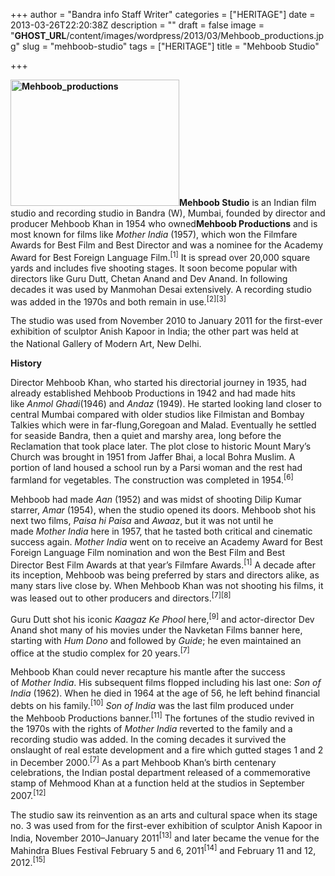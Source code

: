 +++
author = "Bandra info Staff Writer"
categories = ["HERITAGE"]
date = 2013-03-26T22:20:38Z
description = ""
draft = false
image = "__GHOST_URL__/content/images/wordpress/2013/03/Mehboob_productions.jpg"
slug = "mehboob-studio"
tags = ["HERITAGE"]
title = "Mehboob Studio"

+++


<p><b><a href="https://i1.wp.com/bandra.info/wp-content/uploads/2013/03/Mehboob_productions.jpg?ssl=1"><img loading="lazy" class="alignright  wp-image-114" alt="Mehboob_productions" src="https://i1.wp.com/bandra.info/wp-content/uploads/2013/03/Mehboob_productions.jpg?resize=270%2C202&#038;ssl=1" width="270" height="202" srcset="https://i1.wp.com/bandra.info/wp-content/uploads/2013/03/Mehboob_productions.jpg?w=450&amp;ssl=1 450w, https://i1.wp.com/bandra.info/wp-content/uploads/2013/03/Mehboob_productions.jpg?resize=300%2C224&amp;ssl=1 300w" sizes="(max-width: 270px) 100vw, 270px" data-recalc-dims="1" /></a>Mehboob Studio</b> is an Indian film studio and recording studio in Bandra (W), Mumbai, founded by director and producer Mehboob Khan in 1954 who owned<b>Mehboob Productions</b> and is most known for films like <i>Mother India</i> (1957), which won the Filmfare Awards for Best Film and Best Director and was a nominee for the Academy Award for Best Foreign Language Film.<sup id="cite_ref-im_1-0">[1]</sup> It is spread over 20,000 square yards and includes five shooting stages. It soon become popular with directors like Guru Dutt, Chetan Anand and Dev Anand. In following decades it was used by Manmohan Desai extensively. A recording studio was added in the 1970s and both remain in use.<sup id="cite_ref-pn_2-0">[2]</sup><sup id="cite_ref-dn_3-0">[3]</sup></p>
<p>The studio was used from November 2010 to January 2011 for the first-ever exhibition of sculptor Anish Kapoor in India; the other part was held at the National Gallery of Modern Art, New Delhi.<sup id="cite_ref-bc_4-0"><br />
</sup></p>
<p><strong>History</strong></p>
<p>Director Mehboob Khan, who started his directorial journey in 1935, had already established Mehboob Productions in 1942 and had made hits like <i>Anmol Ghadi</i>(1946) and <i>Andaz</i> (1949). He started looking land closer to central Mumbai compared with older studios like Filmistan and Bombay Talkies which were in far-flung,Goregoan and Malad. Eventually he settled for seaside Bandra, then a quiet and marshy area, long before the Reclamation that took place later. The plot close to historic Mount Mary&#8217;s Church was brought in 1951 from Jaffer Bhai, a local Bohra Muslim. A portion of land housed a school run by a Parsi woman and the rest had farmland for vegetables. The construction was completed in 1954.<sup id="cite_ref-6">[6]</sup></p>
<p>Mehboob had made <i>Aan</i> (1952) and was midst of shooting Dilip Kumar starrer, <i>Amar</i> (1954), when the studio opened its doors. Mehboob shot his next two films, <i>Paisa hi Paisa</i> and <i>Awaaz</i>, but it was not until he made <i>Mother India</i> here in 1957, that he tasted both critical and cinematic success again. <i>Mother India</i> went on to receive an Academy Award for Best Foreign Language Film nomination and won the Best Film and Best Director Best Film Awards at that year&#8217;s Filmfare Awards.<sup id="cite_ref-im_1-1">[1]</sup> A decade after its inception, Mehboob was being preferred by stars and directors alike, as many stars live close by. When Mehboob Khan was not shooting his films, it was leased out to other producers and directors.<sup id="cite_ref-ex_7-0">[7]</sup><sup id="cite_ref-8">[8]</sup></p>
<p>Guru Dutt shot his iconic <i>Kaagaz Ke Phool</i> here,<sup id="cite_ref-9">[9]</sup> and actor-director Dev Anand shot many of his movies under the Navketan Films banner here, starting with <i>Hum Dono</i> and followed by <i>Guide</i>; he even maintained an office at the studio complex for 20 years.<sup id="cite_ref-ex_7-1">[7]</sup></p>
<p>Mehboob Khan could never recapture his mantle after the success of <i>Mother India</i>. His subsequent films flopped including his last one: <i>Son of India</i> (1962). When he died in 1964 at the age of 56, he left behind financial debts on his family.<sup id="cite_ref-10">[10]</sup> <i>Son of India</i> was the last film produced under the Mehboob Productions banner.<sup id="cite_ref-11">[11]</sup> The fortunes of the studio revived in the 1970s with the rights of <i>Mother India</i> reverted to the family and a recording studio was added. In the coming decades it survived the onslaught of real estate development and a fire which gutted stages 1 and 2 in December 2000.<sup id="cite_ref-ex_7-2">[7]</sup> As a part Mehboob Khan&#8217;s birth centenary celebrations, the Indian postal department released of a commemorative stamp of Mehmood Khan at a function held at the studios in September 2007.<sup id="cite_ref-12">[12]</sup></p>
<p>The studio saw its reinvention as an arts and cultural space when its stage no. 3 was used from for the first-ever exhibition of sculptor Anish Kapoor in India, November 2010–January 2011<sup id="cite_ref-13">[13]</sup> and later became the venue for the Mahindra Blues Festival February 5 and 6, 2011<sup id="cite_ref-14">[14]</sup> and February 11 and 12, 2012.<sup id="cite_ref-15">[15]</sup></p>
<p>&nbsp;</p>
<p>&nbsp;</p>



